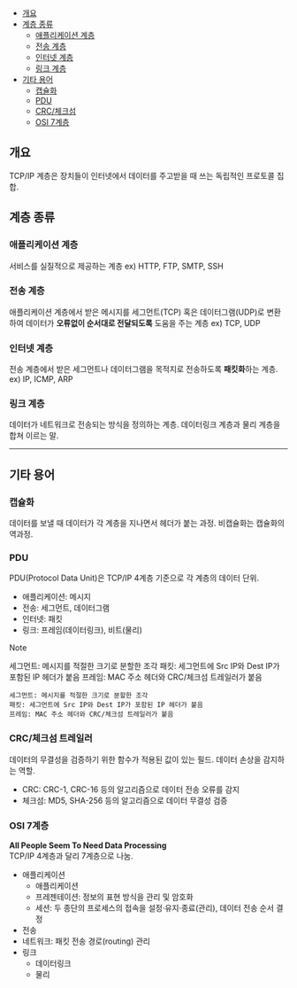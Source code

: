 - [개요](#개요)
- [계층 종류](#계층-종류)
	- [애플리케이션 계층](#애플리케이션-계층)
	- [전송 계층](#전송-계층)
	- [인터넷 계층](#인터넷-계층)
	- [링크 계층](#링크-계층)
- [기타 용어](#기타-용어)
	- [캡슐화](#캡슐화)
	- [PDU](#PDU)
	- [CRC/체크섬](#CRC/체크섬-트레일러)
	- [OSI 7계층](#OSI-7계층)

## 개요
TCP/IP 계층은 장치들이 인터넷에서 데이터를 주고받을 때 쓰는 독립적인 프로토콜 집합.
## 계층 종류
### 애플리케이션 계층
서비스를 실질적으로 제공하는 계층
ex) HTTP, FTP, SMTP, SSH

### 전송 계층
애플리케이션 계층에서 받은 메시지를 세그먼트(TCP) 혹은 데이터그램(UDP)로 변환하여 데이터가 **오류없이 순서대로 전달되도록** 도움을 주는 계층
ex) TCP, UDP

### 인터넷 계층
전송 계층에서 받은 세그먼트나 데이터그램을 목적지로 전송하도록  **패킷화**하는 계층.
ex) IP, ICMP, ARP

### 링크 계층
데이터가 네트워크로 전송되는 방식을 정의하는 계층. 데이터링크 계층과 물리 계층을 합쳐 이르는 말.

---
## 기타 용어
### 캡슐화
데이터를 보낼 때 데이터가 각 계층을 지나면서 헤더가 붙는 과정. 비캡슐화는 캡슐화의 역과정.

### PDU
PDU(Protocol Data Unit)은 TCP/IP 4계층 기준으로 각 계층의 데이터 단위.
* 애플리케이션: 메시지
* 전송: 세그먼트, 데이터그램
* 인터넷: 패킷
* 링크: 프레임(데이터링크), 비트(물리)
> [!NOTE]
> 세그먼트: 메시지를 적절한 크기로 분할한 조각
> 패킷: 세그먼트에 Src IP와 Dest IP가 포함된 IP 헤더가 붙음
> 프레임: MAC 주소 헤더와 CRC/체크섬 트레일러가 붙음

```ad-note
세그먼트: 메시지를 적절한 크기로 분할한 조각
패킷: 세그먼트에 Src IP와 Dest IP가 포함된 IP 헤더가 붙음
프레임: MAC 주소 헤더와 CRC/체크섬 트레일러가 붙음
```

### CRC/체크섬 트레일러
데이터의 무결성을 검증하기 위한 함수가 적용된 값이 있는 필드. 데이터 손상을 감지하는 역할.
* CRC: CRC-1, CRC-16 등의 알고리즘으로 데이터 전송 오류를 감지
* 체크섬: MD5, SHA-256 등의 알고리즘으로 데이터 무결성 검증

### OSI 7계층
**All People Seem To Need Data Processing**  
TCP/IP 4계층과 달리 7계층으로 나눔.
- 애플리케이션
	- 애플리케이션
	- 프레젠테이션: 정보의 표현 방식을 관리 및 암호화
	- 세션: 두 종단의 프로세스의 접속을 설정·유지·종료(관리), 데이터 전송 순서 결정
- 전송
- 네트워크: 패킷 전송 경로(routing) 관리
- 링크
	- 데이터링크
	- 물리
